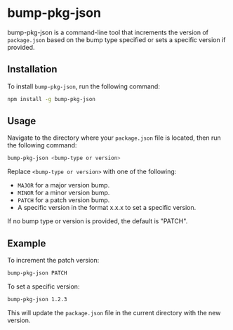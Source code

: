 # bump-pkg-json

bump-pkg-json is a command-line tool that increments the version of `package.json` based on the bump type specified or sets a specific version if provided.

## Installation

To install `bump-pkg-json`, run the following command:

```bash
npm install -g bump-pkg-json
```

## Usage

Navigate to the directory where your `package.json` file is located, then run the following command:

```bash
bump-pkg-json <bump-type or version>
```

Replace `<bump-type or version>` with one of the following:
- `MAJOR` for a major version bump.
- `MINOR` for a minor version bump.
- `PATCH` for a patch version bump.
- A specific version in the format x.x.x to set a specific version.

If no bump type or version is provided, the default is "PATCH".

## Example

To increment the patch version:

```bash
bump-pkg-json PATCH
```

To set a specific version:

```bash
bump-pkg-json 1.2.3
```

This will update the `package.json` file in the current directory with the new version.

